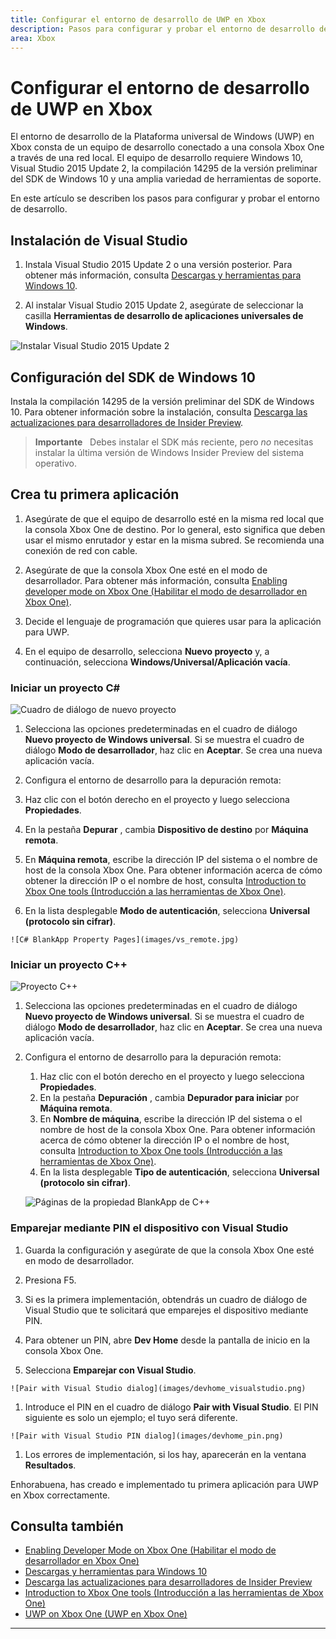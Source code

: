 ```yaml
---
title: Configurar el entorno de desarrollo de UWP en Xbox
description: Pasos para configurar y probar el entorno de desarrollo de UWP en Xbox.
area: Xbox
---
```


# Configurar el entorno de desarrollo de UWP en Xbox

El entorno de desarrollo de la Plataforma universal de Windows (UWP) en Xbox consta de un equipo de desarrollo conectado a una consola Xbox One a través de una red local.
El equipo de desarrollo requiere Windows 10, Visual Studio 2015 Update 2, la compilación 14295 de la versión preliminar del SDK de Windows 10 y una amplia variedad de herramientas de soporte.


En este artículo se describen los pasos para configurar y probar el entorno de desarrollo.

## Instalación de Visual Studio

1. Instala Visual Studio 2015 Update 2 o una versión posterior. Para obtener más información, consulta [Descargas y herramientas para Windows 10](https://dev.windows.com/downloads).

1. Al instalar Visual Studio 2015 Update 2, asegúrate de seleccionar la casilla **Herramientas de desarrollo de aplicaciones universales de Windows**.

  ![Instalar Visual Studio 2015 Update 2](images/vs_install_tools.png)

## Configuración del SDK de Windows 10

Instala la compilación 14295 de la versión preliminar del SDK de Windows 10. Para obtener información sobre la instalación, consulta [Descarga las actualizaciones para desarrolladores de Insider Preview](http://go.microsoft.com/fwlink/p/?LinkId=780552).

  > **Importante**&nbsp;&nbsp; Debes instalar el SDK más reciente, pero _no_ necesitas instalar la última versión de Windows Insider Preview del sistema operativo.

## Crea tu primera aplicación

1. Asegúrate de que el equipo de desarrollo esté en la misma red local que la consola Xbox One de destino. Por lo general, esto significa que deben usar el mismo enrutador y estar en la misma subred. Se recomienda una conexión de red con cable.

1. Asegúrate de que la consola Xbox One esté en el modo de desarrollador.  Para obtener más información, consulta [Enabling developer mode on Xbox One (Habilitar el modo de desarrollador en Xbox One)](devkit-activation.md).

1. Decide el lenguaje de programación que quieres usar para la aplicación para UWP.

1. En el equipo de desarrollo, selecciona **Nuevo proyecto** y, a continuación, selecciona **Windows/Universal/Aplicación vacía**.

### Iniciar un proyecto C#

  ![Cuadro de diálogo de nuevo proyecto](images/vs_universal_blank.jpg)

1. Selecciona las opciones predeterminadas en el cuadro de diálogo **Nuevo proyecto de Windows universal**. Si se muestra el cuadro de diálogo **Modo de desarrollador**, haz clic en **Aceptar**. Se crea una nueva aplicación vacía.

1. Configura el entorno de desarrollo para la depuración remota:

  1. Haz clic con el botón derecho en el proyecto y luego selecciona **Propiedades**.
  1. En la pestaña **Depurar** , cambia **Dispositivo de destino** por **Máquina remota**.
  1. En **Máquina remota**, escribe la dirección IP del sistema o el nombre de host de la consola Xbox One. Para obtener información acerca de cómo obtener la dirección IP o el nombre de host, consulta [Introduction to Xbox One tools (Introducción a las herramientas de Xbox One)](introduction-to-xbox-tools.md).
  1. En la lista desplegable **Modo de autenticación**, selecciona **Universal (protocolo sin cifrar)**.

    ![C# BlankApp Property Pages](images/vs_remote.jpg)

### Iniciar un proyecto C++

  ![Proyecto C++](images/vs_universal_cpp_blank.jpg)

1. Selecciona las opciones predeterminadas en el cuadro de diálogo **Nuevo proyecto de Windows universal**. Si se muestra el cuadro de diálogo **Modo de desarrollador**, haz clic en **Aceptar**. Se crea una nueva aplicación vacía.

1. Configura el entorno de desarrollo para la depuración remota:

   1. Haz clic con el botón derecho en el proyecto y luego selecciona **Propiedades**.
   1. En la pestaña **Depuración** , cambia **Depurador para iniciar** por **Máquina remota**.
   1. En **Nombre de máquina**, escribe la dirección IP del sistema o el nombre de host de la consola Xbox One. Para obtener información acerca de cómo obtener la dirección IP o el nombre de host, consulta [Introduction to Xbox One tools (Introducción a las herramientas de Xbox One)](introduction-to-xbox-tools.md).
   1. En la lista desplegable **Tipo de autenticación**, selecciona **Universal (protocolo sin cifrar)**.

    ![Páginas de la propiedad BlankApp de C++](images/vs_remote_cpp.jpg)

### Emparejar mediante PIN el dispositivo con Visual Studio

1. Guarda la configuración y asegúrate de que la consola Xbox One esté en modo de desarrollador.

1. Presiona F5.

1. Si es la primera implementación, obtendrás un cuadro de diálogo de Visual Studio que te solicitará que emparejes el dispositivo mediante PIN.

  1. Para obtener un PIN, abre **Dev Home** desde la pantalla de inicio en la consola Xbox One.
  1. Selecciona **Emparejar con Visual Studio**.

    ![Pair with Visual Studio dialog](images/devhome_visualstudio.png)

  1. Introduce el PIN en el cuadro de diálogo **Pair with Visual Studio**. El PIN siguiente es solo un ejemplo; el tuyo será diferente.

    ![Pair with Visual Studio PIN dialog](images/devhome_pin.png)

  1. Los errores de implementación, si los hay, aparecerán en la ventana **Resultados**.

Enhorabuena, has creado e implementado tu primera aplicación para UWP en Xbox correctamente.



## Consulta también
- [Enabling Developer Mode on Xbox One (Habilitar el modo de desarrollador en Xbox One)](devkit-activation.md)  
- [Descargas y herramientas para Windows 10](https://dev.windows.com/downloads)  
- [Descarga las actualizaciones para desarrolladores de Insider Preview](http://go.microsoft.com/fwlink/?LinkId=780552)  
- [Introduction to Xbox One tools (Introducción a las herramientas de Xbox One)](introduction-to-xbox-tools.md) 
- [UWP on Xbox One (UWP en Xbox One)](index.md)

----


<!--HONumber=Mar16_HO5-->


